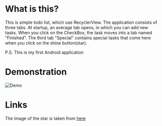 # What is this?
This is simple todo list, which use RecyclerView. The application consists of three tabs. At startup, an average tab opens, in which you can add new tasks. When you click on the CheckBox, the task moves into a tab named "Finished". The third tab "Special" contains special tasks that come here when you click on the shine button(star).

P.S. This is my first Android application

# Demonstration
![Demo](https://cloud.githubusercontent.com/assets/20317931/26457562/566a8ae8-4179-11e7-9e81-8388e5251920.gif)

# Links
The image of the star is taken from <a href="http://www.freepik.com/free-vector/social-media-flat-icon-set_841697.htm">here</a>
